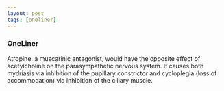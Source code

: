 ```yaml
---
layout: post
tags: [oneliner]
---
```



### OneLiner

Atropine, a muscarinic antagonist, would have the opposite effect of acetylcholine on the parasympathetic nervous system. It causes both mydriasis via inhibition of the pupillary constrictor and cycloplegia (loss of accommodation) via inhibition of the ciliary muscle.

